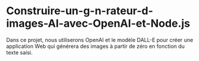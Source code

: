 # Construire-un-g-n-rateur-d-images-AI-avec-OpenAI-et-Node.js
Dans ce projet, nous utiliserons OpenAI et le modèle DALL-E pour créer une application Web qui générera des images à partir de zéro en fonction du texte saisi.
